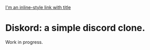 [I'm an inline-style link with title](http://www.diskord.io "Diskord Homepage")

# Diskord: a simple discord clone. 

Work in progress.

